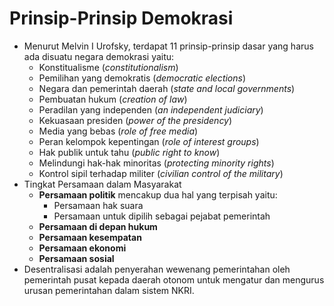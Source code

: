 # Prinsip-Prinsip Demokrasi

- Menurut Melvin I Urofsky, terdapat 11 prinsip-prinsip dasar yang harus ada disuatu negara demokrasi yaitu:
    - Konstitualisme (*constitutionalism*)
    - Pemilihan yang demokratis (*democratic elections*)
    - Negara dan pemerintah daerah (*state and local governments*)
    - Pembuatan hukum (*creation of law*)
    - Peradilan yang independen (*an independent judiciary*)
    - Kekuasaan presiden (*power of the presidency*)
    - Media yang bebas (*role of free media*)
    - Peran kelompok kepentingan (*role of interest groups*)
    - Hak publik untuk tahu (*public right to know*)
    - Melindungi hak-hak minoritas (*protecting minority rights*)
    - Kontrol sipil terhadap militer (*civilian control of the military*)
- Tingkat Persamaan dalam Masyarakat
    - **Persamaan politik** mencakup dua hal yang terpisah yaitu:
        - Persamaan hak suara
        - Persamaan untuk dipilih sebagai pejabat pemerintah
    - **Persamaan di depan hukum**
    - **Persamaan kesempatan**
    - **Persamaan ekonomi**
    - **Persamaan sosial**
- Desentralisasi adalah penyerahan wewenang pemerintahan oleh pemerintah pusat kepada daerah otonom untuk mengatur dan mengurus urusan pemerintahan dalam sistem NKRI.